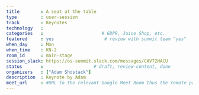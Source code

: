 ```yaml
---
title        : A seat at the table
type         : user-session
track        : Keynotes
technology   :
categories   :                      # GDPR, Juice Shop, etc.
featured     : yes                   # review with summit team "yes"
when_day     : Mon
when_time    : KN-2
room_id      : main-stage
session_slack: https://os-summit.slack.com/messages/CAV72NACU
status       :                   # draft, review-content, done
organizers   : ["Adam Shostack"]
description  : Keynote by Adam
meet_url     : #URL to the relevant Google Meet Room thus the remote participants can join a session
---
```



<!--(add intro)

## WHY

(...)

## What

(...)

## Outcomes

(...)

## References

(...)


## Previous-->
